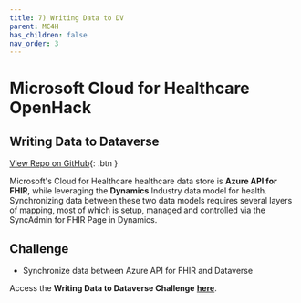 ```yaml
---
title: 7) Writing Data to DV
parent: MC4H
has_children: false
nav_order: 3
---
```

# Microsoft Cloud for Healthcare OpenHack

## Writing Data to Dataverse
[View Repo on GitHub](https://github.com/microsoft/openhack-mc4h/tree/main/Challenge-07){: .btn }

Microsoft's Cloud for Healthcare healthcare data store is **Azure API for FHIR**, while leveraging the **Dynamics** Industry data model for health.  Synchronizing data between these two data models requires several layers of mapping, most of which is setup, managed and controlled via the SyncAdmin for FHIR Page in Dynamics. 

## Challenge 
+ Synchronize data between Azure API for FHIR and Dataverse

Access the __Writing Data to Dataverse Challenge__ **[here](https://github.com/microsoft/openhack-mc4h/tree/main/Challenge-07)**.
